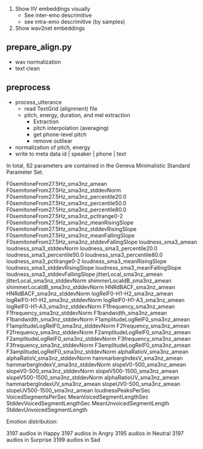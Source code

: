 1. Show IIV embeddings visually
    - See inter-emo descrimitive
    - see intra-emo descrimitive (by samples)
2. Show wav2net embeddings


## prepare_align.py
- wav normalization
- text clean

## preprocess
- process_utterance
    - read TextGrid (alignment) file
    - pitch, energy, duration, and mel extraction
        - Extraction
        - pitch interpolation (averaging)
        - get phone-level pitch
        - remove outliear
- normalization of pitch, energy
- write to meta data 
    id | speaker | phone | text



In total, 62 parameters are contained in the Geneva
Minimalistic Standard Parameter Set.

F0semitoneFrom27.5Hz_sma3nz_amean
F0semitoneFrom27.5Hz_sma3nz_stddevNorm
F0semitoneFrom27.5Hz_sma3nz_percentile20.0
F0semitoneFrom27.5Hz_sma3nz_percentile50.0
F0semitoneFrom27.5Hz_sma3nz_percentile80.0
F0semitoneFrom27.5Hz_sma3nz_pctlrange0-2
F0semitoneFrom27.5Hz_sma3nz_meanRisingSlope
F0semitoneFrom27.5Hz_sma3nz_stddevRisingSlope
F0semitoneFrom27.5Hz_sma3nz_meanFallingSlope
F0semitoneFrom27.5Hz_sma3nz_stddevFallingSlope
loudness_sma3_amean
loudness_sma3_stddevNorm
loudness_sma3_percentile20.0
loudness_sma3_percentile50.0
loudness_sma3_percentile80.0
loudness_sma3_pctlrange0-2
loudness_sma3_meanRisingSlope
loudness_sma3_stddevRisingSlope
loudness_sma3_meanFallingSlope
loudness_sma3_stddevFallingSlope
jitterLocal_sma3nz_amean
jitterLocal_sma3nz_stddevNorm
shimmerLocaldB_sma3nz_amean
shimmerLocaldB_sma3nz_stddevNorm
HNRdBACF_sma3nz_amean
HNRdBACF_sma3nz_stddevNorm
logRelF0-H1-H2_sma3nz_amean
logRelF0-H1-H2_sma3nz_stddevNorm
logRelF0-H1-A3_sma3nz_amean
logRelF0-H1-A3_sma3nz_stddevNorm
F1frequency_sma3nz_amean
F1frequency_sma3nz_stddevNorm
F1bandwidth_sma3nz_amean
F1bandwidth_sma3nz_stddevNorm
F1amplitudeLogRelF0_sma3nz_amean
F1amplitudeLogRelF0_sma3nz_stddevNorm
F2frequency_sma3nz_amean
F2frequency_sma3nz_stddevNorm
F2amplitudeLogRelF0_sma3nz_amean
F2amplitudeLogRelF0_sma3nz_stddevNorm
F3frequency_sma3nz_amean
F3frequency_sma3nz_stddevNorm
F3amplitudeLogRelF0_sma3nz_amean
F3amplitudeLogRelF0_sma3nz_stddevNorm
alphaRatioV_sma3nz_amean
alphaRatioV_sma3nz_stddevNorm
hammarbergIndexV_sma3nz_amean
hammarbergIndexV_sma3nz_stddevNorm
slopeV0-500_sma3nz_amean
slopeV0-500_sma3nz_stddevNorm
slopeV500-1500_sma3nz_amean
slopeV500-1500_sma3nz_stddevNorm
alphaRatioUV_sma3nz_amean
hammarbergIndexUV_sma3nz_amean
slopeUV0-500_sma3nz_amean
slopeUV500-1500_sma3nz_amean
loudnessPeaksPerSec
VoicedSegmentsPerSec
MeanVoicedSegmentLengthSec
StddevVoicedSegmentLengthSec
MeanUnvoicedSegmentLength
StddevUnvoicedSegmentLength

Emotion distribution: 

3197 audios in Happy
3197 audios in Angry
3195 audios in Neutral
3197 audios in Surprise
3199 audios in Sad




